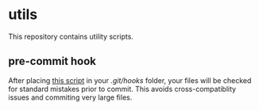 # utils

This repository contains utility scripts.

## pre-commit hook

After placing [this script](https://github.com/mvaudel/utils/blob/master/hooks/pre-commit) in your _.git/hooks_ folder, your files will be checked for standard mistakes prior to commit. This avoids cross-compatiblity issues and commiting very large files.
